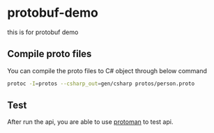 # protobuf-demo  

this is for protobuf demo

## Compile proto files  

You can compile the proto files to C# object through below command  

```bash
protoc -I=protos --csharp_out=gen/csharp protos/person.proto
```  

## Test

After run the api, you are able to use [protoman](https://github.com/spluxx/Protoman) to test api.  
